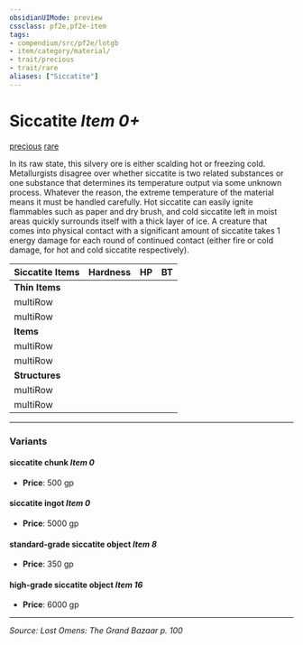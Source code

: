```yaml
---
obsidianUIMode: preview
cssclass: pf2e,pf2e-item
tags:
- compendium/src/pf2e/lotgb
- item/category/material/
- trait/precious
- trait/rare
aliases: ["Siccatite"]
---
```

# Siccatite *Item 0+*  
[precious](rules/traits/precious.md "Precious Item Trait")  [rare](rules/traits/rare.md "Rare Rarity Trait")  


In its raw state, this silvery ore is either scalding hot or freezing cold. Metallurgists disagree over whether siccatite is two related substances or one substance that determines its temperature output via some unknown process. Whatever the reason, the extreme temperature of the material means it must be handled carefully. Hot siccatite can easily ignite flammables such as paper and dry brush, and cold siccatite left in moist areas quickly surrounds itself with a thick layer of ice. A creature that comes into physical contact with a significant amount of siccatite takes 1 energy damage for each round of continued contact (either fire or cold damage, for hot and cold siccatite respectively).

| Siccatite Items | Hardness | HP | BT |
|-----------------|----------|----|----|
| **Thin Items** |  |  |  |
| multiRow |  |
| multiRow |  |
| **Items** |  |  |  |
| multiRow |  |
| multiRow |  |
| **Structures** |  |  |  |
| multiRow |  |
| multiRow |  |


---
### Variants

#### siccatite chunk *Item 0*

- **Price**: 500 gp

#### siccatite ingot *Item 0*

- **Price**: 5000 gp

#### standard-grade siccatite object *Item 8*

- **Price**: 350 gp

#### high-grade siccatite object *Item 16*

- **Price**: 6000 gp

---
*Source: Lost Omens: The Grand Bazaar p. 100*